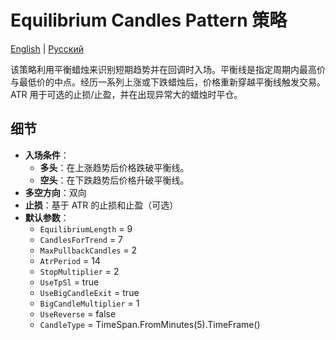 # Equilibrium Candles Pattern 策略
[English](README.md) | [Русский](README_ru.md)

该策略利用平衡蜡烛来识别短期趋势并在回调时入场。平衡线是指定周期内最高价与最低价的中点。经历一系列上涨或下跌蜡烛后，价格重新穿越平衡线触发交易。ATR 用于可选的止损/止盈，并在出现异常大的蜡烛时平仓。

## 细节

- **入场条件**：
  - **多头**：在上涨趋势后价格跌破平衡线。
  - **空头**：在下跌趋势后价格升破平衡线。
- **多空方向**：双向
- **止损**：基于 ATR 的止损和止盈（可选）
- **默认参数**：
  - `EquilibriumLength` = 9
  - `CandlesForTrend` = 7
  - `MaxPullbackCandles` = 2
  - `AtrPeriod` = 14
  - `StopMultiplier` = 2
  - `UseTpSl` = true
  - `UseBigCandleExit` = true
  - `BigCandleMultiplier` = 1
  - `UseReverse` = false
  - `CandleType` = TimeSpan.FromMinutes(5).TimeFrame()

